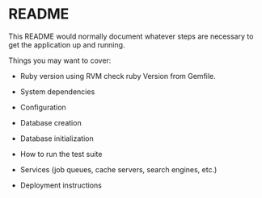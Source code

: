 # README

This README would normally document whatever steps are necessary to get the
application up and running.

Things you may want to cover:

* Ruby version using RVM check ruby Version from Gemfile.

* System dependencies

* Configuration

* Database creation

* Database initialization

* How to run the test suite

* Services (job queues, cache servers, search engines, etc.)

* Deployment instructions

